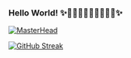 ### Hello World! ✨🧜🏼‍♀️🧜🏼‍♀️🧜🏼‍♀️✨

[![MasterHead](https://www-worldwideboat-com.exactdn.com/wp-content/themes/worldwide-boat/images/deep-ocean.jpg?strip=all&lossy=0&quality=92&ssl=1)](Roxy45401)


[![GitHub Streak](https://github-readme-streak-stats.herokuapp.com/?user=DenverCoder1)](https://git.io/streak-stats)






<!--
**Roxy45401/Roxy45401** is a ✨ _special_ ✨ repository because its `README.md` (this file) appears on your GitHub profile.

Here are some ideas to get you started:

- 🔭 I’m currently working on ...
- 🌱 I’m currently learning ...
- 👯 I’m looking to collaborate on ...
- 🤔 I’m looking for help with ...
- 💬 Ask me about ...
- 📫 How to reach me: ...
- 😄 Pronouns: ...
- ⚡ Fun fact: ...
-->
